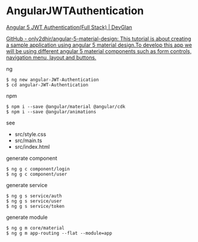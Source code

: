 # AngularJWTAuthentication

[Angular 5 JWT Authentication\(Full Stack\) \| DevGlan](https://www.devglan.com/spring-security/angular-jwt-authentication)

[GitHub \- only2dhir/angular\-5\-material\-design: This tutorial is about creating a sample application using angular 5 material design\.To develop this app we will be using different angular 5 material components such as form controls, navigation menu, layout and buttons\.](https://github.com/only2dhir/angular-5-material-design)


ng

    $ ng new angular-JWT-Authentication
    $ cd angular-JWT-Authentication
    
npm

    $ npm i --save @angular/material @angular/cdk
    $ npm i --save @angular/animations

see

* src/style.css
* src/main.ts
* src/index.html

generate component

    $ ng g c component/login
    $ ng g c component/user

generate service

    $ ng g s service/auth
    $ ng g s service/user
    $ ng g s service/token

generate module

    $ ng g m core/material
    $ ng g m app-routing --flat --module=app
